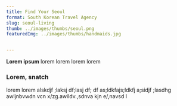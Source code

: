 ```yaml
---
title: Find Your Seoul   
format: South Korean Travel Agency
slug: seoul-living
thumb: ../images/thumbs/seoul.png
featuredImg: ../images/thumbs/handmaids.jpg


---
```


**Lorem ipsum**
lorem lorem lorem lorem

### Lorem, snatch
lorem lorem alskdjf ;laksj df;lasj df; df as;ldkfajs;ldkfj a;sidjf ;lasdhg awljnbvwdn vcn x/zg.awildv.,sdnva kjn e/,navsd l